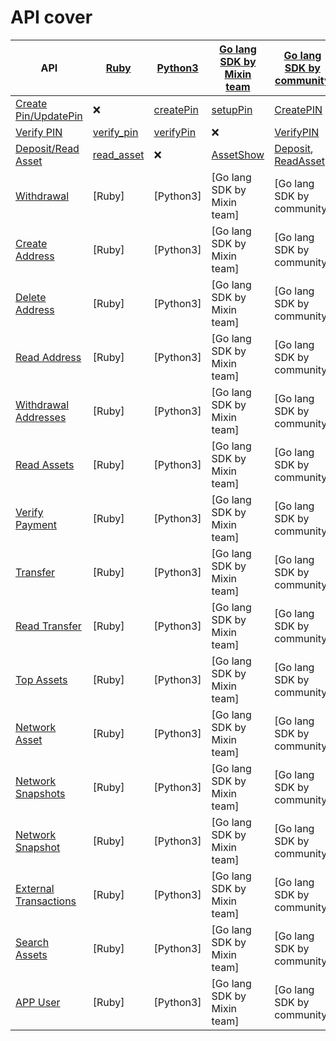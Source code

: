 # API cover


| API |[Ruby](https://github.com/an-lee/mixin_bot)| [Python3](https://github.com/includeleec/mixin-python3-sdk)|[Go lang SDK by Mixin team](https://github.com/MixinNetwork/bot-api-go-client)| [Go lang SDK by community](https://github.com/MooooonStar/mixin-sdk-go)| [Java](http://github.com/qige-one/mixin_java_sdk)| [PHP](https://github.com/ExinOne/mixin-sdk-php)| [Node.js by Wangshijun](http://github.com/wangshijun/mixin-node-client)|[Node.js by Virushuo](https://github.com/virushuo/mixin-node)| [Csharp](https://github.com/ibigbug/Mixin-SDK-CSharp)|
|--|--|--|--|--|--|--|--|--|--|
|[Create Pin/UpdatePin](https://developers.mixin.one/api/alpha-mixin-network/create-pin/)|❌|[createPin](https://github.com/includeleec/mixin-python3-sdk/blob/631094e95b5b405b033fb200c5f0314a6aee5205/mixin_api.py#L339)|[setupPin](https://github.com/MixinNetwork/bot-api-go-client/blob/0a312e20e4595767b8df29cc4289cb1b36ed1571/examples/wallet.go#L68)|[CreatePIN](https://github.com/MooooonStar/mixin-sdk-go/blob/86ceb8befd01e7fc7004f161cd1abf3ac69e4bf3/network/network.go#L15)|❌|[updatePin](https://github.com/ExinOne/mixin-sdk-php/blob/c8b895fa459c4a1594435ddc7ffdead719d33a63/src/Apis/Pin.php#L21)|[endpoint](https://github.com/wangshijun/mixin-node-client/blob/0fa893441f900bb0db65788507c293aba11f00d3/lib/endpoints.js#L181)|[updatePin](https://github.com/virushuo/mixin-node/blob/3c4d0749cd5b0c73d9d10bdadd21f13f34d1c9ff/account.js#L30)|[CreatePin](https://github.com/ibigbug/Mixin-SDK-CSharp/blob/aa4d8855fb8f6d13af67b77a777a240702fb1e8a/Mixin.Network/Network.cs#L20)|
| [Verify PIN](https://developers.mixin.one/api/alpha-mixin-network/verify-pin/)|[verify_pin](https://github.com/an-lee/mixin_bot/blob/8bf4ee4e8f1d46e897275760147fa02aaab35d62/lib/mixin_bot/api/pin.rb#L4)|[verifyPin](https://github.com/includeleec/mixin-python3-sdk/blob/631094e95b5b405b033fb200c5f0314a6aee5205/mixin_api.py#L353)|❌| [VerifyPIN](https://github.com/MooooonStar/mixin-sdk-go/blob/86ceb8befd01e7fc7004f161cd1abf3ac69e4bf3/network/network.go#L30)|❌| [verifyPin](https://github.com/ExinOne/mixin-sdk-php/blob/c8b895fa459c4a1594435ddc7ffdead719d33a63/src/Apis/Pin.php#L38)| [verifyPin](https://github.com/wangshijun/mixin-node-client/blob/0fa893441f900bb0db65788507c293aba11f00d3/lib/endpoints.js#L167)|❌| [VerifyPin](https://github.com/ibigbug/Mixin-SDK-CSharp/blob/aa4d8855fb8f6d13af67b77a777a240702fb1e8a/Mixin.Network/Network.cs#L10)|
| [Deposit/Read Asset](https://developers.mixin.one/api/alpha-mixin-network/deposit/) |[read_asset](https://github.com/an-lee/mixin_bot/blob/8bf4ee4e8f1d46e897275760147fa02aaab35d62/lib/mixin_bot/api/me.rb#L29)| ❌|[AssetShow](https://github.com/MixinNetwork/bot-api-go-client/blob/0a312e20e4595767b8df29cc4289cb1b36ed1571/asset.go#L46)| [Deposit](https://github.com/MooooonStar/mixin-sdk-go/blob/86ceb8befd01e7fc7004f161cd1abf3ac69e4bf3/network/network.go#L42), [ReadAsset](https://github.com/MooooonStar/mixin-sdk-go/blob/86ceb8befd01e7fc7004f161cd1abf3ac69e4bf3/network/user.go#L113)|❌|[deposit](https://github.com/ExinOne/mixin-sdk-php/blob/3491a33cb70ce298f0b14ba3c907da15cd01f1fc/config/config.php#L45), , [getAsset](https://github.com/ExinOne/mixin-sdk-php/blob/3491a33cb70ce298f0b14ba3c907da15cd01f1fc/config/config.php#L89)| [deposit](https://github.com/wangshijun/mixin-node-client/blob/0fa893441f900bb0db65788507c293aba11f00d3/lib/endpoints.js#L122), [getAsset](https://github.com/wangshijun/mixin-node-client/blob/0fa893441f900bb0db65788507c293aba11f00d3/lib/endpoints.js#L15)|[readAssets](https://github.com/virushuo/mixin-node/blob/bb75b6ac7daed12c8833feff54be399267656cf1/index.js#L96)| [Csharp]|
| [Withdrawal](https://developers.mixin.one/api/alpha-mixin-network/withdrawal/) |[Ruby]| [Python3]|[Go lang SDK by Mixin team]| [Go lang SDK by community]| [Java]| [PHP]| [Node.js by Wangshijun]|[Node.js by Virushuo]| [Csharp]|
| [Create Address](https://developers.mixin.one/api/alpha-mixin-network/create-address/)|[Ruby]| [Python3]|[Go lang SDK by Mixin team]| [Go lang SDK by community]| [Java]| [PHP]| [Node.js by Wangshijun]|[Node.js by Virushuo]| [Csharp]|
| [Delete Address](https://developers.mixin.one/api/alpha-mixin-network/delete-address/) |[Ruby]| [Python3]|[Go lang SDK by Mixin team]| [Go lang SDK by community]| [Java]| [PHP]| [Node.js by Wangshijun]|[Node.js by Virushuo]| [Csharp]|
| [Read Address](https://developers.mixin.one/api/alpha-mixin-network/read-address/) |[Ruby]| [Python3]|[Go lang SDK by Mixin team]| [Go lang SDK by community]| [Java]| [PHP]| [Node.js by Wangshijun]|[Node.js by Virushuo]| [Csharp]|
| [Withdrawal Addresses](https://developers.mixin.one/api/alpha-mixin-network/withdrawal-addresses/)|[Ruby]| [Python3]|[Go lang SDK by Mixin team]| [Go lang SDK by community]| [Java]| [PHP]| [Node.js by Wangshijun]|[Node.js by Virushuo]| [Csharp]|
| [Read Assets](https://developers.mixin.one/api/alpha-mixin-network/read-assets/) |[Ruby]| [Python3]|[Go lang SDK by Mixin team]| [Go lang SDK by community]| [Java]| [PHP]| [Node.js by Wangshijun]|[Node.js by Virushuo]| [Csharp]|
| [Verify Payment](https://developers.mixin.one/api/alpha-mixin-network/verify-payment/)|[Ruby]| [Python3]|[Go lang SDK by Mixin team]| [Go lang SDK by community]| [Java]| [PHP]| [Node.js by Wangshijun]|[Node.js by Virushuo]| [Csharp]|
| [Transfer](https://developers.mixin.one/api/alpha-mixin-network/transfer/) |[Ruby]| [Python3]|[Go lang SDK by Mixin team]| [Go lang SDK by community]| [Java]| [PHP]| [Node.js by Wangshijun]|[Node.js by Virushuo]| [Csharp]|
| [Read Transfer](https://developers.mixin.one/api/alpha-mixin-network/read-transfer/)|[Ruby]| [Python3]|[Go lang SDK by Mixin team]| [Go lang SDK by community]| [Java]| [PHP]| [Node.js by Wangshijun]|[Node.js by Virushuo]| [Csharp]|
| [Top Assets](https://developers.mixin.one/api/alpha-mixin-network/network/)|[Ruby]| [Python3]|[Go lang SDK by Mixin team]| [Go lang SDK by community]| [Java]| [PHP]| [Node.js by Wangshijun]|[Node.js by Virushuo]| [Csharp]|
| [Network Asset](https://developers.mixin.one/api/alpha-mixin-network/network-asset/)|[Ruby]| [Python3]|[Go lang SDK by Mixin team]| [Go lang SDK by community]| [Java]| [PHP]| [Node.js by Wangshijun]|[Node.js by Virushuo]| [Csharp]|
| [Network Snapshots](https://developers.mixin.one/api/alpha-mixin-network/network-snapshots/)|[Ruby]| [Python3]|[Go lang SDK by Mixin team]| [Go lang SDK by community]| [Java]| [PHP]| [Node.js by Wangshijun]|[Node.js by Virushuo]| [Csharp]|
| [Network Snapshot](https://developers.mixin.one/api/alpha-mixin-network/network-snapshot/)|[Ruby]| [Python3]|[Go lang SDK by Mixin team]| [Go lang SDK by community]| [Java]| [PHP]| [Node.js by Wangshijun]|[Node.js by Virushuo]| [Csharp]|
| [External Transactions](https://developers.mixin.one/api/alpha-mixin-network/external-transactions/)|[Ruby]| [Python3]|[Go lang SDK by Mixin team]| [Go lang SDK by community]| [Java]| [PHP]| [Node.js by Wangshijun]|[Node.js by Virushuo]| [Csharp]|
| [Search Assets](https://developers.mixin.one/api/alpha-mixin-network/search-assets/)|[Ruby]| [Python3]|[Go lang SDK by Mixin team]| [Go lang SDK by community]| [Java]| [PHP]| [Node.js by Wangshijun]|[Node.js by Virushuo]| [Csharp]|
| [APP User](https://developers.mixin.one/api/alpha-mixin-network/app-user/)|[Ruby]| [Python3]|[Go lang SDK by Mixin team]| [Go lang SDK by community]| [Java]| [PHP]| [Node.js by Wangshijun]|[Node.js by Virushuo]| [Csharp]|
